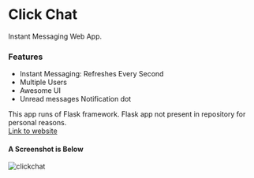 # Click Chat
Instant Messaging Web App.
### Features
* Instant Messaging: Refreshes Every Second
* Multiple Users
* Awesome UI
* Unread messages Notification dot

This app runs of Flask framework.
Flask app not present in repository for personal reasons.
<br>[Link to website](https://hardope.pythonanywhere.com)

#### A Screenshot is Below
![clickchat](https://user-images.githubusercontent.com/76790341/196287849-dda05712-48f2-4b06-a66d-451c4b1a9d4b.png)
